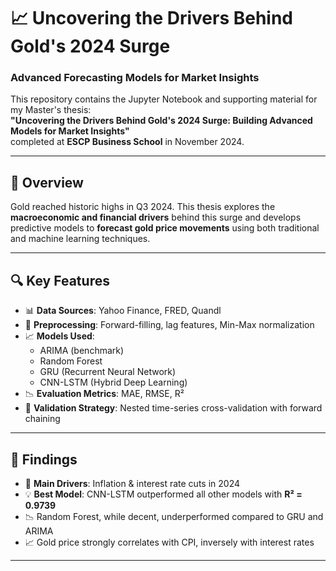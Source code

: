 # 📈 Uncovering the Drivers Behind Gold's 2024 Surge
### Advanced Forecasting Models for Market Insights

This repository contains the Jupyter Notebook and supporting material for my Master's thesis:  
**"Uncovering the Drivers Behind Gold's 2024 Surge: Building Advanced Models for Market Insights"**  
completed at **ESCP Business School** in November 2024.

---

## 📌 Overview

Gold reached historic highs in Q3 2024. This thesis explores the **macroeconomic and financial drivers** behind this surge and develops predictive models to **forecast gold price movements** using both traditional and machine learning techniques.

---

## 🔍 Key Features

- 📊 **Data Sources**: Yahoo Finance, FRED, Quandl  
- 🔧 **Preprocessing**: Forward-filling, lag features, Min-Max normalization  
- 📈 **Models Used**:
  - ARIMA (benchmark)
  - Random Forest
  - GRU (Recurrent Neural Network)
  - CNN-LSTM (Hybrid Deep Learning)
- 📉 **Evaluation Metrics**: MAE, RMSE, R²
- 🔄 **Validation Strategy**: Nested time-series cross-validation with forward chaining

---

## 🧠 Findings

- 📌 **Main Drivers**: Inflation & interest rate cuts in 2024
- 💡 **Best Model**: CNN-LSTM outperformed all other models with **R² = 0.9739**
- 📉 Random Forest, while decent, underperformed compared to GRU and ARIMA
- 📈 Gold price strongly correlates with CPI, inversely with interest rates

---
